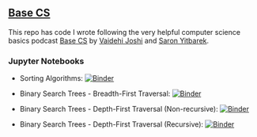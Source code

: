 ## [Base CS](http://basecs.org)

This repo has code I wrote following the very helpful computer science basics podcast [Base CS](https://www.codenewbie.org/basecs) by [Vaidehi Joshi](http://vaidehi.com) and [Saron Yitbarek](https://saron.io/).

### Jupyter Notebooks

* Sorting Algorithms: [![Binder](https://mybinder.org/badge_logo.svg)](https://mybinder.org/v2/gh/srikanthmanda/base-cs/master?filepath=sorting_algorithms.ipynb)

* Binary Search Trees - Breadth-First Traversal: [![Binder](https://mybinder.org/badge_logo.svg)](https://mybinder.org/v2/gh/srikanthmanda/base-cs/master?filepath=binary_search_trees-BFS.ipynb)

* Binary Search Trees - Depth-First Traversal (Non-recursive): [![Binder](https://mybinder.org/badge_logo.svg)](https://mybinder.org/v2/gh/srikanthmanda/base-cs/master?filepath=binary_search_trees-DFS_non-recursive.ipynb)

* Binary Search Trees - Depth-First Traversal (Recursive): [![Binder](https://mybinder.org/badge_logo.svg)](https://mybinder.org/v2/gh/srikanthmanda/base-cs/master?filepath=binary_search_trees-DFS_recursive.ipynb)
